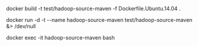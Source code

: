 
docker build -t test/hadoop-source-maven -f Dockerfile.Ubuntu.14.04 .

docker run -d -t --name hadoop-source-maven test/hadoop-source-maven &> /dev/null

docker exec -it hadoop-source-maven bash

